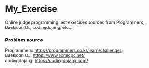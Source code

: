 # My_Exercise
Online judge programming test exercises sourced from Programmers, Baekjoon OJ, codingdojang, etc...  

### Problem source  
Programmers: https://programmers.co.kr/learn/challenges  
Baekjoon OJ: https://www.acmicpc.net/  
codingdojang: https://codingdojang.com/  
